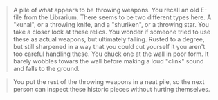 > A pile of what appears to be throwing weapons. You recall an old E-file from the
Librarium. There seems to be two different types here. A "kunai", or a throwing knife,
and a "shuriken", or a throwing star. You take a closer look at these relics. You wonder
if someone tried to use these as actual weapons, but ultimately falling. Rusted to a degree,
but still sharpened in a way that you could cut yourself it you aren't too careful 
handling these. You chuck one at the wall in poor form. It barely wobbles towars the wall 
before making a loud "clink" sound and falls to the ground. 

>You put the rest of the throwing weapons in a neat pile, so the next person can inspect
these historic pieces without hurting themselves.
